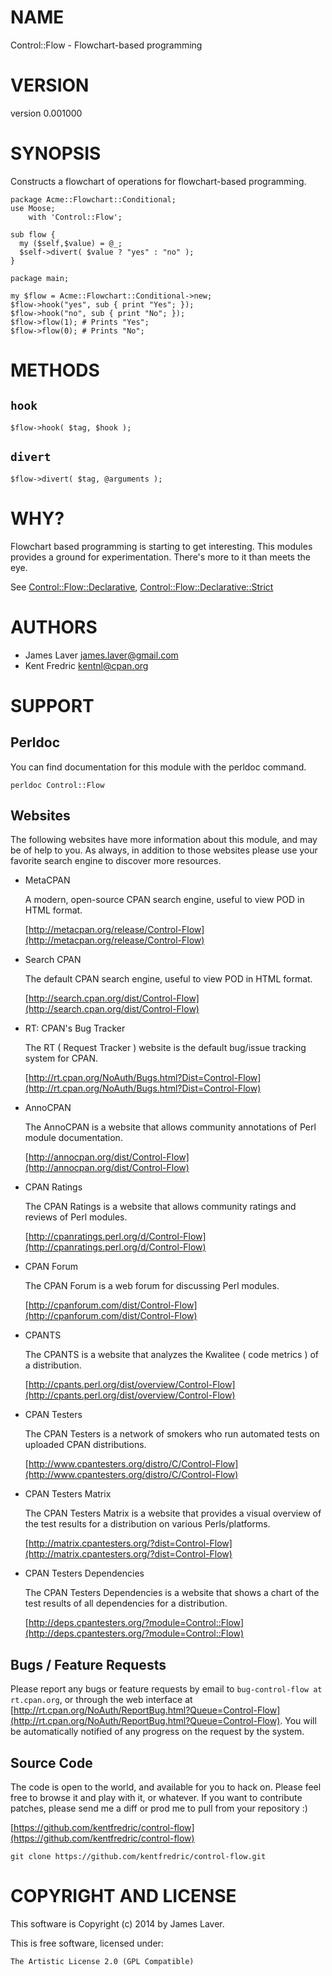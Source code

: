 # NAME

Control::Flow - Flowchart-based programming

# VERSION

version 0.001000

# SYNOPSIS

Constructs a flowchart of operations for flowchart-based programming.

    package Acme::Flowchart::Conditional;
    use Moose;
        with 'Control::Flow';

    sub flow {
      my ($self,$value) = @_;
      $self->divert( $value ? "yes" : "no" );
    }

    package main;

    my $flow = Acme::Flowchart::Conditional->new;
    $flow->hook("yes", sub { print "Yes"; });
    $flow->hook("no", sub { print "No"; });
    $flow->flow(1); # Prints "Yes";
    $flow->flow(0); # Prints "No";

# METHODS

## `hook`

    $flow->hook( $tag, $hook );

## `divert`

    $flow->divert( $tag, @arguments );

# WHY?

Flowchart based programming is starting to get interesting. This modules
provides a ground for experimentation. There's more to it than meets the eye.

See [Control::Flow::Declarative](https://metacpan.org/pod/Control::Flow::Declarative), [Control::Flow::Declarative::Strict](https://metacpan.org/pod/Control::Flow::Declarative::Strict)

# AUTHORS

- James Laver <james.laver@gmail.com>
- Kent Fredric <kentnl@cpan.org>

# SUPPORT

## Perldoc

You can find documentation for this module with the perldoc command.

    perldoc Control::Flow

## Websites

The following websites have more information about this module, and may be of help to you. As always,
in addition to those websites please use your favorite search engine to discover more resources.

- MetaCPAN

    A modern, open-source CPAN search engine, useful to view POD in HTML format.

    [http://metacpan.org/release/Control-Flow](http://metacpan.org/release/Control-Flow)

- Search CPAN

    The default CPAN search engine, useful to view POD in HTML format.

    [http://search.cpan.org/dist/Control-Flow](http://search.cpan.org/dist/Control-Flow)

- RT: CPAN's Bug Tracker

    The RT ( Request Tracker ) website is the default bug/issue tracking system for CPAN.

    [http://rt.cpan.org/NoAuth/Bugs.html?Dist=Control-Flow](http://rt.cpan.org/NoAuth/Bugs.html?Dist=Control-Flow)

- AnnoCPAN

    The AnnoCPAN is a website that allows community annotations of Perl module documentation.

    [http://annocpan.org/dist/Control-Flow](http://annocpan.org/dist/Control-Flow)

- CPAN Ratings

    The CPAN Ratings is a website that allows community ratings and reviews of Perl modules.

    [http://cpanratings.perl.org/d/Control-Flow](http://cpanratings.perl.org/d/Control-Flow)

- CPAN Forum

    The CPAN Forum is a web forum for discussing Perl modules.

    [http://cpanforum.com/dist/Control-Flow](http://cpanforum.com/dist/Control-Flow)

- CPANTS

    The CPANTS is a website that analyzes the Kwalitee ( code metrics ) of a distribution.

    [http://cpants.perl.org/dist/overview/Control-Flow](http://cpants.perl.org/dist/overview/Control-Flow)

- CPAN Testers

    The CPAN Testers is a network of smokers who run automated tests on uploaded CPAN distributions.

    [http://www.cpantesters.org/distro/C/Control-Flow](http://www.cpantesters.org/distro/C/Control-Flow)

- CPAN Testers Matrix

    The CPAN Testers Matrix is a website that provides a visual overview of the test results for a distribution on various Perls/platforms.

    [http://matrix.cpantesters.org/?dist=Control-Flow](http://matrix.cpantesters.org/?dist=Control-Flow)

- CPAN Testers Dependencies

    The CPAN Testers Dependencies is a website that shows a chart of the test results of all dependencies for a distribution.

    [http://deps.cpantesters.org/?module=Control::Flow](http://deps.cpantesters.org/?module=Control::Flow)

## Bugs / Feature Requests

Please report any bugs or feature requests by email to `bug-control-flow at rt.cpan.org`, or through
the web interface at [http://rt.cpan.org/NoAuth/ReportBug.html?Queue=Control-Flow](http://rt.cpan.org/NoAuth/ReportBug.html?Queue=Control-Flow). You will be automatically notified of any
progress on the request by the system.

## Source Code

The code is open to the world, and available for you to hack on. Please feel free to browse it and play
with it, or whatever. If you want to contribute patches, please send me a diff or prod me to pull
from your repository :)

[https://github.com/kentfredric/control-flow](https://github.com/kentfredric/control-flow)

    git clone https://github.com/kentfredric/control-flow.git

# COPYRIGHT AND LICENSE

This software is Copyright (c) 2014 by James Laver.

This is free software, licensed under:

    The Artistic License 2.0 (GPL Compatible)
